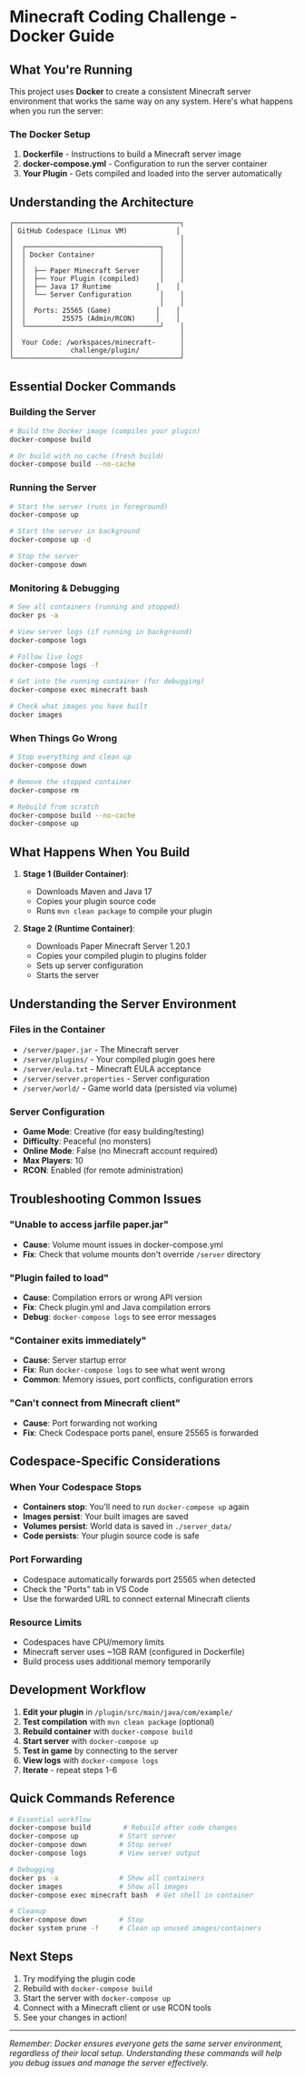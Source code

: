 # Minecraft Coding Challenge - Docker Guide

## What You're Running

This project uses **Docker** to create a consistent Minecraft server environment that works the same way on any system. Here's what happens when you run the server:

### The Docker Setup

1. **Dockerfile** - Instructions to build a Minecraft server image
2. **docker-compose.yml** - Configuration to run the server container
3. **Your Plugin** - Gets compiled and loaded into the server automatically

## Understanding the Architecture

```
┌─────────────────────────────────────────┐
│ GitHub Codespace (Linux VM)            │
│                                         │
│  ┌─────────────────────────────────┐    │
│  │ Docker Container                │    │
│  │                                 │    │
│  │  ├── Paper Minecraft Server     │    │
│  │  ├── Your Plugin (compiled)     │    │
│  │  ├── Java 17 Runtime           │    │
│  │  └── Server Configuration       │    │
│  │                                 │    │
│  │  Ports: 25565 (Game)           │    │
│  │         25575 (Admin/RCON)     │    │
│  └─────────────────────────────────┘    │
│                                         │
│  Your Code: /workspaces/minecraft-      │
│              challenge/plugin/          │
└─────────────────────────────────────────┘
```

## Essential Docker Commands

### Building the Server
```bash
# Build the Docker image (compiles your plugin)
docker-compose build

# Or build with no cache (fresh build)
docker-compose build --no-cache
```

### Running the Server
```bash
# Start the server (runs in foreground)
docker-compose up

# Start the server in background
docker-compose up -d

# Stop the server
docker-compose down
```

### Monitoring & Debugging
```bash
# See all containers (running and stopped)
docker ps -a

# View server logs (if running in background)
docker-compose logs

# Follow live logs
docker-compose logs -f

# Get into the running container (for debugging)
docker-compose exec minecraft bash

# Check what images you have built
docker images
```

### When Things Go Wrong
```bash
# Stop everything and clean up
docker-compose down

# Remove the stopped container
docker-compose rm

# Rebuild from scratch
docker-compose build --no-cache
docker-compose up
```

## What Happens When You Build

1. **Stage 1 (Builder Container)**:
   - Downloads Maven and Java 17
   - Copies your plugin source code
   - Runs `mvn clean package` to compile your plugin

2. **Stage 2 (Runtime Container)**:
   - Downloads Paper Minecraft Server 1.20.1
   - Copies your compiled plugin to plugins folder
   - Sets up server configuration
   - Starts the server

## Understanding the Server Environment

### Files in the Container
- `/server/paper.jar` - The Minecraft server
- `/server/plugins/` - Your compiled plugin goes here
- `/server/eula.txt` - Minecraft EULA acceptance
- `/server/server.properties` - Server configuration
- `/server/world/` - Game world data (persisted via volume)

### Server Configuration
- **Game Mode**: Creative (for easy building/testing)
- **Difficulty**: Peaceful (no monsters)
- **Online Mode**: False (no Minecraft account required)
- **Max Players**: 10
- **RCON**: Enabled (for remote administration)

## Troubleshooting Common Issues

### "Unable to access jarfile paper.jar"
- **Cause**: Volume mount issues in docker-compose.yml
- **Fix**: Check that volume mounts don't override `/server` directory

### "Plugin failed to load"
- **Cause**: Compilation errors or wrong API version
- **Fix**: Check plugin.yml and Java compilation errors
- **Debug**: `docker-compose logs` to see error messages

### "Container exits immediately"
- **Cause**: Server startup error
- **Fix**: Run `docker-compose logs` to see what went wrong
- **Common**: Memory issues, port conflicts, configuration errors

### "Can't connect from Minecraft client"
- **Cause**: Port forwarding not working
- **Fix**: Check Codespace ports panel, ensure 25565 is forwarded

## Codespace-Specific Considerations

### When Your Codespace Stops
- **Containers stop**: You'll need to run `docker-compose up` again
- **Images persist**: Your built images are saved
- **Volumes persist**: World data is saved in `./server_data/`
- **Code persists**: Your plugin source code is safe

### Port Forwarding
- Codespace automatically forwards port 25565 when detected
- Check the "Ports" tab in VS Code
- Use the forwarded URL to connect external Minecraft clients

### Resource Limits
- Codespaces have CPU/memory limits
- Minecraft server uses ~1GB RAM (configured in Dockerfile)
- Build process uses additional memory temporarily

## Development Workflow

1. **Edit your plugin** in `/plugin/src/main/java/com/example/`
2. **Test compilation** with `mvn clean package` (optional)
3. **Rebuild container** with `docker-compose build`
4. **Start server** with `docker-compose up`
5. **Test in game** by connecting to the server
6. **View logs** with `docker-compose logs`
7. **Iterate** - repeat steps 1-6

## Quick Commands Reference

```bash
# Essential workflow
docker-compose build        # Rebuild after code changes
docker-compose up          # Start server
docker-compose down        # Stop server
docker-compose logs        # View server output

# Debugging
docker ps -a               # Show all containers
docker images              # Show all images
docker-compose exec minecraft bash  # Get shell in container

# Cleanup
docker-compose down        # Stop
docker system prune -f     # Clean up unused images/containers
```

## Next Steps

1. Try modifying the plugin code
2. Rebuild with `docker-compose build`
3. Start the server with `docker-compose up`
4. Connect with a Minecraft client or use RCON tools
5. See your changes in action!

---

*Remember: Docker ensures everyone gets the same server environment, regardless of their local setup. Understanding these commands will help you debug issues and manage the server effectively.*
